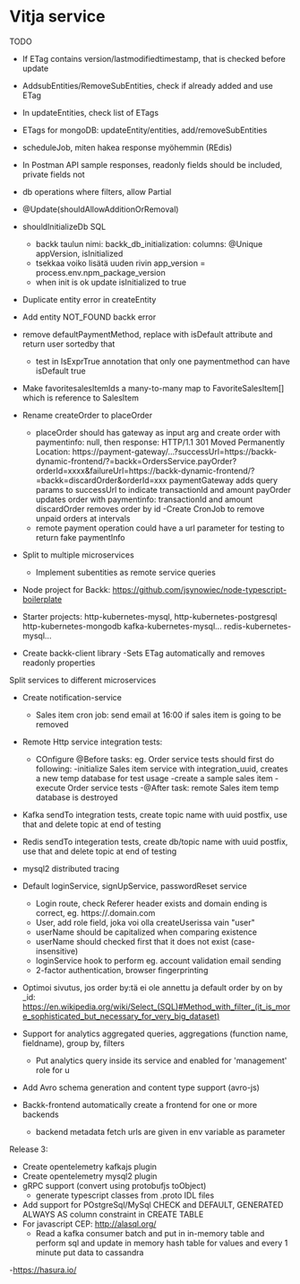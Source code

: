 # Vitja service

TODO
- If ETag contains version/lastmodifiedtimestamp, that is checked before update
- AddsubEntities/RemoveSubEntities, check if already added and use ETag
- In updateEntities, check list of ETags
- ETags for mongoDB: updateEntity/entities, add/removeSubEntities
- scheduleJob, miten hakea response myöhemmin (REdis)
- In Postman API sample responses, readonly fields should be included, private fields not
- db operations where filters, allow Partial<T>
- @Update(shouldAllowAdditionOrRemoval)
- shouldInitializeDb SQL
  - backk taulun nimi: backk_db_initialization: columns: @Unique appVersion, isInitialized
  - tsekkaa voiko lisätä uuden rivin app_version = process.env.npm_package_version
  - when init is ok update isInitialized to true
- Duplicate entity error in createEntity
- Add entity NOT_FOUND backk error
  
- remove defaultPaymentMethod, replace with isDefault attribute and return user sortedby that
  - test in IsExprTrue annotation that only one paymentmethod can have isDefault true
- Make favoritesalesItemIds a many-to-many map to FavoriteSalesItem[] which is reference to SalesItem
- Rename createOrder to placeOrder
  - placeOrder should has gateway as input arg and create order with paymentinfo: null, then response:
    HTTP/1.1 301 Moved Permanently
    Location: https://payment-gateway/...?successUrl=https://backk-dynamic-frontend/?=backk=OrdersService.payOrder?orderId=xxxx&failureUrl=https://backk-dynamic-frontend/?=backk=discardOrder&orderId=xxx
    paymentGateway adds query params to successUrl to indicate transactionId and amount
    payOrder updates order with paymentinfo: transactionId and amount
    discardOrder removes order by id
    -Create CronJob to remove unpaid orders at intervals
  - remote payment operation could have a url parameter for testing to return fake paymentInfo

- Split to multiple microservices
  - Implement subentities as remote service queries
- Node project for Backk: https://github.com/jsynowiec/node-typescript-boilerplate
- Starter projects:
   http-kubernetes-mysql,
   http-kubernetes-postgresql
   http-kubernetes-mongodb
   kafka-kubernetes-mysql...
   redis-kubernetes-mysql...
- Create backk-client library
  -Sets ETag automatically and removes readonly properties


Split services to different microservices
- Create notification-service
    - Sales item cron job: send email at 16:00 if sales item is going to be removed
- Remote Http service integration tests:
  - COnfigure @Before tasks: eg. Order service tests should first do following:
    -initialize Sales item service with integration_uuid, creates a new temp database for test usage
    -create a sample sales item
    -execute Order service tests
    -@After task: remote Sales item temp database is destroyed
- Kafka sendTo integration tests, create topic name with uuid postfix, use that and delete topic at end of testing
- Redis sendTo integeration tests, create db/topic name with uuid postfix, use that and delete topic at end of testing
- mysql2 distributed tracing
- Default loginService, signUpService, passwordReset service
    - Login route, check Referer header exists and domain ending is correct, eg. https://<something>.domain.com
    - User, add role field, joka voi olla createUserissa vain "user"
    - userName should be capitalized when comparing existence
    - userName should checked first that it does not exist (case-insensitive)
    - loginService hook to perform eg. account validation email sending
    - 2-factor authentication, browser fingerprinting
- Optimoi sivutus, jos order by:tä ei ole annettu ja default order by on by _id:
    https://en.wikipedia.org/wiki/Select_(SQL)#Method_with_filter_(it_is_more_sophisticated_but_necessary_for_very_big_dataset)
- Support for analytics aggregated queries, aggregations (function name, fieldname), group by, filters
    - Put analytics query inside its service and enabled for 'management' role for u
- Add Avro schema generation and content type support (avro-js)

- Backk-frontend automatically create a frontend for one or more backends
  - backend metadata fetch urls are given in env variable as parameter

Release 3:
- Create opentelemetry kafkajs plugin
- Create opentelemetry mysql2 plugin
- gRPC support (convert using protobufjs toObject)
  - generate typescript classes from .proto IDL files
- Add support for POstgreSql/MySql CHECK and DEFAULT, GENERATED ALWAYS AS column constraint in CREATE TABLE
- For javascript CEP: http://alasql.org/
  - Read a kafka consumer batch and put in in-memory table and perform sql and
    update in memory hash table for values and every 1 minute put data to cassandra
    
-https://hasura.io/
